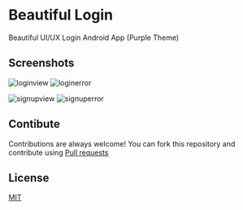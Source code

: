 # Beautiful Login
Beautiful UI/UX Login Android App (Purple Theme)

## Screenshots
![loginview](https://github.com/MerQurex/Beautiful-Login/assets/127438829/9427ba30-f90a-43a9-a1ea-2f74f3d18e94) 
![loginerror](https://github.com/MerQurex/Beautiful-Login/assets/127438829/d89f7d8a-4198-4352-8534-ac548a594dcb)

![signupview](https://github.com/MerQurex/Beautiful-Login/assets/127438829/e3c27a6d-df5b-47fd-9f37-57ed4110ab9f) 
![signuperror](https://github.com/MerQurex/Beautiful-Login/assets/127438829/bb364c9a-3af3-4d9e-a651-c6e409309f64)

## Contibute 
Contributions are always welcome!
You can fork this repository and contribute using [Pull requests](https://github.com/MerQurex/Beautiful-Login/pulls)

## License
[MIT](https://choosealicense.com/licenses/mit/)






